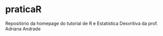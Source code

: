 # praticaR
Repositório da homepage do tutorial de R e Estatística Desvritiva da prof. Adriana Andrade
